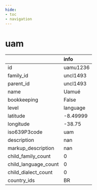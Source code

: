 ```yaml
---
hide:
- toc
- navigation
---
```

# uam
|                      | info     |
|:---------------------|:---------|
| id                   | uamu1236 |
| family_id            | uncl1493 |
| parent_id            | uncl1493 |
| name                 | Uamué    |
| bookkeeping          | False    |
| level                | language |
| latitude             | -8.49999 |
| longitude            | -38.75   |
| iso639P3code         | uam      |
| description          | nan      |
| markup_description   | nan      |
| child_family_count   | 0        |
| child_language_count | 0        |
| child_dialect_count  | 0        |
| country_ids          | BR       |